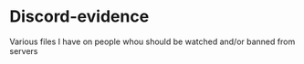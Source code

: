 # Discord-evidence
Various files I have on people whou should be watched and/or banned from servers
